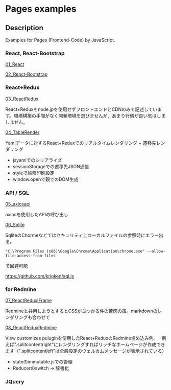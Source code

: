 # Pages examples

## Description

Examples for Pages (Frontend-Code) by JavaScript.

### React, React-Bootstrap

[01_React]("01_react.html")

[02_React-Bootstrap]("02_react-bootstrap.html")

### React+Redux

[03_ReactRedux]("03_ReactRedux.html")

React+Reduxをnode.jpを使用せずフロントエンドとCDNのみで記述しています。環境構築の手間がなく開発環境を選びませんが、あまり行儀が良い気はしましません。

[04_TableRender]("04_TableRender.html")

Yamlデータに対するReact+Reduxでのリアルタイムレンダリング + 遷移先レンダリング

- jsyamlでのシリアライズ
- sessionStorageでの遷移先JSON通信
- styleで帳票印刷設定
- window.openで親でのDOM生成

### API / SQL

[05_axiosapi]("05_axiosapi.html")

axiosを使用したAPIの呼び出し

[06_Sqlite]("06_sqlite.html")

SqliteのChormeなどではセキュリティ上ローカルファイルの参照時にエラー出る。

```
"C:\Program Files (x86)\Google\Chrome\Application\chrome.exe" --allow-file-access-from-files
```
で回避可能

https://github.com/kripken/sql.js

### for Redmine

[07_ReactReduxIFrame]("07_ReactReduxIFrame.html")

Redmineと共用しようとするとCSSがぶつかる件の苦肉の策。markdownのレンダリングも合わせて

[08_ReactReduxRedmine]("08_ReactReduxRedmine.html")

View customizes puluginを使用したReact+ReduxのRedmine埋め込み例。  
例えば".splitcontentright"にレンダリングすればリッチなホームページが作成できます（".splitcontentleft"は全般設定のウェルカムメッセージが表示されている）

- stateのimmutable.jsでの管理
- Reducerのswitch -> 辞書化

### JQuery



